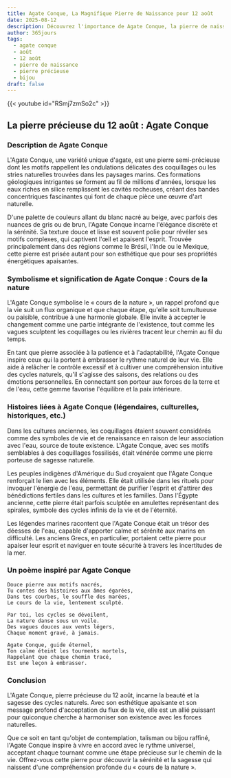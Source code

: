 ```yaml
---
title: Agate Conque, La Magnifique Pierre de Naissance pour 12 août
date: 2025-08-12
description: Découvrez l'importance de Agate Conque, la pierre de naissance du 12 août qui symbolise Cours de la nature. Laissez sa beauté et sa signification illuminer votre journée.
author: 365jours
tags:
  - agate conque
  - août
  - 12 août
  - pierre de naissance
  - pierre précieuse
  - bijou
draft: false
---
```


{{< youtube id="RSmj7zmSo2c" >}}


## La pierre précieuse du 12 août : Agate Conque

### Description de Agate Conque

L'Agate Conque, une variété unique d'agate, est une pierre semi-précieuse dont les motifs rappellent les ondulations délicates des coquillages ou les stries naturelles trouvées dans les paysages marins. Ces formations géologiques intrigantes se forment au fil de millions d'années, lorsque les eaux riches en silice remplissent les cavités rocheuses, créant des bandes concentriques fascinantes qui font de chaque pièce une œuvre d'art naturelle.

D'une palette de couleurs allant du blanc nacré au beige, avec parfois des nuances de gris ou de brun, l'Agate Conque incarne l'élégance discrète et la sérénité. Sa texture douce et lisse est souvent polie pour révéler ses motifs complexes, qui captivent l'œil et apaisent l'esprit. Trouvée principalement dans des régions comme le Brésil, l'Inde ou le Mexique, cette pierre est prisée autant pour son esthétique que pour ses propriétés énergétiques apaisantes.

### Symbolisme et signification de Agate Conque : Cours de la nature

L'Agate Conque symbolise le « cours de la nature », un rappel profond que la vie suit un flux organique et que chaque étape, qu'elle soit tumultueuse ou paisible, contribue à une harmonie globale. Elle invite à accepter le changement comme une partie intégrante de l'existence, tout comme les vagues sculptent les coquillages ou les rivières tracent leur chemin au fil du temps.

En tant que pierre associée à la patience et à l'adaptabilité, l'Agate Conque inspire ceux qui la portent à embrasser le rythme naturel de leur vie. Elle aide à relâcher le contrôle excessif et à cultiver une compréhension intuitive des cycles naturels, qu'il s'agisse des saisons, des relations ou des émotions personnelles. En connectant son porteur aux forces de la terre et de l'eau, cette gemme favorise l'équilibre et la paix intérieure.

### Histoires liées à Agate Conque (légendaires, culturelles, historiques, etc.)

Dans les cultures anciennes, les coquillages étaient souvent considérés comme des symboles de vie et de renaissance en raison de leur association avec l'eau, source de toute existence. L'Agate Conque, avec ses motifs semblables à des coquillages fossilisés, était vénérée comme une pierre porteuse de sagesse naturelle.

Les peuples indigènes d'Amérique du Sud croyaient que l'Agate Conque renforçait le lien avec les éléments. Elle était utilisée dans les rituels pour invoquer l'énergie de l'eau, permettant de purifier l'esprit et d'attirer des bénédictions fertiles dans les cultures et les familles. Dans l'Égypte ancienne, cette pierre était parfois sculptée en amulettes représentant des spirales, symbole des cycles infinis de la vie et de l'éternité.

Les légendes marines racontent que l'Agate Conque était un trésor des déesses de l'eau, capable d'apporter calme et sérénité aux marins en difficulté. Les anciens Grecs, en particulier, portaient cette pierre pour apaiser leur esprit et naviguer en toute sécurité à travers les incertitudes de la mer.

### Un poème inspiré par Agate Conque

```
Douce pierre aux motifs nacrés,  
Tu contes des histoires aux âmes égarées,  
Dans tes courbes, le souffle des marées,  
Le cours de la vie, lentement sculpté.  

Par toi, les cycles se dévoilent,  
La nature danse sous un voile.  
Des vagues douces aux vents légers,  
Chaque moment gravé, à jamais.  

Agate Conque, guide éternel,  
Ton calme éteint les tourments mortels,  
Rappelant que chaque chemin tracé,  
Est une leçon à embrasser.
```

### Conclusion

L'Agate Conque, pierre précieuse du 12 août, incarne la beauté et la sagesse des cycles naturels. Avec son esthétique apaisante et son message profond d'acceptation du flux de la vie, elle est un allié puissant pour quiconque cherche à harmoniser son existence avec les forces naturelles.

Que ce soit en tant qu'objet de contemplation, talisman ou bijou raffiné, l'Agate Conque inspire à vivre en accord avec le rythme universel, acceptant chaque tournant comme une étape précieuse sur le chemin de la vie. Offrez-vous cette pierre pour découvrir la sérénité et la sagesse qui naissent d'une compréhension profonde du « cours de la nature ».